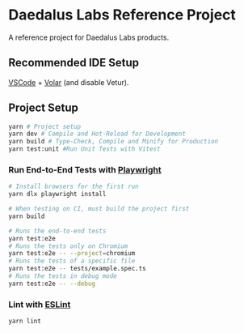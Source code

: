 # Daedalus Labs Reference Project

A reference project for Daedalus Labs products.

## Recommended IDE Setup

[VSCode](https://code.visualstudio.com/) + [Volar](https://marketplace.visualstudio.com/items?itemName=Vue.volar) (and disable Vetur).

## Project Setup

```sh
yarn # Project setup
yarn dev # Compile and Hot-Reload for Development
yarn build # Type-Check, Compile and Minify for Production
yarn test:unit #Run Unit Tests with Vitest
```

### Run End-to-End Tests with [Playwright](https://playwright.dev)

```sh
# Install browsers for the first run
yarn dlx playwright install

# When testing on CI, must build the project first
yarn build

# Runs the end-to-end tests
yarn test:e2e
# Runs the tests only on Chromium
yarn test:e2e -- --project=chromium
# Runs the tests of a specific file
yarn test:e2e -- tests/example.spec.ts
# Runs the tests in debug mode
yarn test:e2e -- --debug
```

### Lint with [ESLint](https://eslint.org/)

```sh
yarn lint
```
